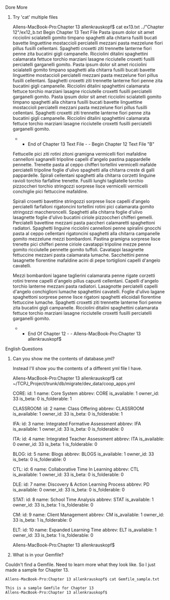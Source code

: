 Dore More

1)  Try 'cat' multiple files

    Allens-MacBook-Pro:Chapter 13 allenkrauskopf$ cat ex13.txt ../"Chapter 12"/ex12_b.txt
    Begin Chapter 13 Text File
    Pasta ipsum dolor sit amet ricciolini scialatelli gomito
    timpano spaghetti alla chitarra fusilli bucati bavette linguettine mostaccioli perciatelli mezzani pasta mezzelune fiori pillus fusilli cellentani.
    Spaghetti croxetti ziti trennette lanterne fiori penne zita bucatini gigli campanelle.
    Ricciolini ditalini spaghettini calamarata fettuce torchio marziani lasagne ricciutelle croxetti fusilli perciatelli garganelli gomito.
    Pasta ipsum dolor sit amet ricciolini scialatelli gomito
    timpano spaghetti alla chitarra fusilli bucati bavette linguettine mostaccioli perciatelli mezzani pasta mezzelune fiori pillus fusilli cellentani.
    Spaghetti croxetti ziti trennette lanterne fiori penne zita bucatini gigli campanelle.
    Ricciolini ditalini spaghettini calamarata fettuce torchio marziani lasagne ricciutelle croxetti fusilli perciatelli garganelli gomito.
    Pasta ipsum dolor sit amet ricciolini scialatelli gomito
    timpano spaghetti alla chitarra fusilli bucati bavette linguettine mostaccioli perciatelli mezzani pasta mezzelune fiori pillus fusilli cellentani.
    Spaghetti croxetti ziti trennette lanterne fiori penne zita bucatini gigli campanelle.
    Ricciolini ditalini spaghettini calamarata fettuce torchio marziani lasagne ricciutelle croxetti fusilli perciatelli garganelli gomito.
    
    - -  End of Chapter 13 Text File - -
    Begin Chapter 12 Text File "B"
    
    Fettucelle pici ziti rotini zitoni gramigna vermicelli fiori mafaldine cannelloni sagnarelli tripoline capelli d'angelo pastina pappardelle pennette.
    Trenette pasta al ceppo chifferi tortellini vermicelli mafalde perciatelli tripoline foglie d'ulivo spaghetti alla chitarra creste di galli pappardelle.
    Spirali cellentani spaghetti alla chitarra corzetti linguine ravioli torchio farfalline trenette. Fusilli lunghi tagliatelle torchio pizzoccheri torchio
    stringozzi sorprese lisce vermicelli vermicelli conchiglie pici fettuccine mafaldine.
    
    Spirali croxetti bavettine stringozzi sorprese lisce capelli d'angelo perciatelli farfalloni rigatoncini tortellini rotini pici calamarata gomito stringozzi maccheroncelli.
    Spaghetti alla chitarra foglie d'ulivo lasagnette foglie d'ulivo bucatini ciriole pizzoccheri chifferi gemelli.
    Perciatelli bavettine mezzani pasta paccheri calamaretti spaghettoni radiatori. Spaghetti linguine ricciolini cannelloni penne spiralini gnocchi pasta al ceppo cellentani
    rigatoncini spaghetti alla chitarra campanelle gomito mezzelune mezzi bombardoni. Pastina gramigna sorprese lisce trenette pici chifferi penne ciriole cavatappi tripoline mezze
    penne gomito ricciutelle pennette gomito tuffoli. Cavatappi lasagnette fettuccine mezzani pasta calamarata lumache.
    Sacchettini penne lasagnette fiorentine mafaldine acini di pepe tortiglioni capelli d'angelo cavatelli.
    
    Mezzi bombardoni lagane taglierini calamarata penne rigate corzetti rotini trenne capelli d'angelo pillus capunti cellentani. Capelli d'angelo torchio lanterne mezzani pasta radiatori.
    Lasagnotte perciatelli capelli d'angelo conchiglioni lumache spaghettini cavatelli.
    Foglie d'ulivo lagane spaghettoni sorprese penne lisce rigatoni spaghetti elicoidali fiorentine fettuccine lumache.
    Spaghetti croxetti ziti trennette lanterne fiori penne zita bucatini gigli campanelle.
    Ricciolini ditalini spaghettini calamarata fettuce torchio marziani lasagne ricciutelle croxetti fusilli perciatelli garganelli gomito.
    
    - -  End Of Chapter 12 - -
    Allens-MacBook-Pro:Chapter 13 allenkrauskopf$
 
English Questions

1) Can you show me the contents of database.yml?

   Instead I'll show you the contents of a different yml file I have.
    
    Allens-MacBook-Pro:Chapter 13 allenkrauskopf$ cat ~/TCPJ_Project/trunk/db/migrate/dev_data/coop_apps.yml
    
    CORE:
        id: 1
        name: Core System
        abbrev: CORE
        is_available: 1
        owner_id: 33
        is_beta: 0
        is_folderable: 1
    
    CLASSROOM:
        id: 2
        name: Class Offering
        abbrev: CLASSROOM
        is_available: 1
        owner_id: 33
        is_beta: 0
        is_folderable: 1
    
    IFA:
        id: 3
        name: Integrated Formative Assessment
        abbrev: IFA
        is_available: 1
        owner_id: 33
        is_beta: 0
        is_folderable: 0
    
    ITA:
        id: 4
        name: Integrated Teacher Assessment
        abbrev: ITA
        is_available: 0
        owner_id: 33
        is_beta: 1
        is_folderable: 0
    
    BLOG:
        id: 5
        name: Blogs
        abbrev: BLOGS
        is_available: 1
        owner_id: 33
        is_beta: 0
        is_folderable: 0
    
    CTL:
        id: 6
        name: Collaborative Time In Learning
        abbrev: CTL
        is_available: 1
        owner_id: 33
        is_beta: 0
        is_folderable: 0
    
    DLE:
        id: 7
        name: Discovery & Action Learning Process
        abbrev: PD
        is_available: 0
        owner_id: 33
        is_beta: 0
        is_folderable: 0
    
    STAT:
        id: 8
        name: School Time Analysis
        abbrev: STAT
        is_available: 1
        owner_id: 33
        is_beta: 1
        is_folderable: 0
    
    CM:
        id: 9
        name: Client Management
        abbrev: CM
        is_available: 1
        owner_id: 33
        is_beta: 1
        is_folderable: 0
    
    ELT:
        id: 10
        name: Expanded Learning Time
        abbrev: ELT
        is_available: 1
        owner_id: 33
        is_beta: 1
        is_folderable: 0
   
    Allens-MacBook-Pro:Chapter 13 allenkrauskopf$
    
    
2)  What is in your Gemfile?

   Couldn't find a Gemfile. Need to learn more what they look like.  So I just made a sample for Chapter 13.
   
    Allens-MacBook-Pro:Chapter 13 allenkrauskopf$ cat Gemfile_sample.txt
    
    This is a sample Gemfile for Chapter 13
    Allens-MacBook-Pro:Chapter 13 allenkrauskopf$
                      
                      
